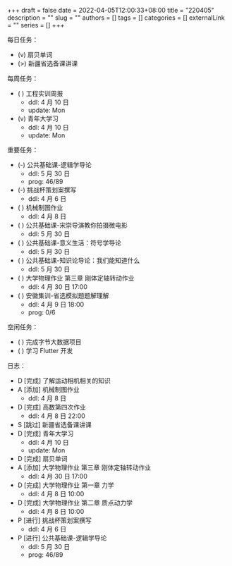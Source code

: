 +++ 
draft = false
date = 2022-04-05T12:00:33+08:00
title = "220405"
description = ""
slug = ""
authors = []
tags = []
categories = []
externalLink = ""
series = []
+++

每日任务：
- (v) 扇贝单词
- (>) 新疆省选备课讲课

每周任务：
- ( ) 工程实训周报
    - ddl: 4 月 10 日
    - update: Mon
- (v) 青年大学习
    - ddl: 4 月 10 日
    - update: Mon

重要任务：
- (-) 公共基础课-逻辑学导论
    - ddl: 5 月 30 日
    - prog: 46/89
- (-) 挑战杯策划案撰写
    - ddl: 4 月 6 日 
- ( ) 机械制图作业
    - ddl: 4 月 8 日
- ( ) 公共基础课-宋崇导演教你拍摄微电影
    - ddl: 5 月 30 日
- ( ) 公共基础课-意义生活：符号学导论
    - ddl: 5 月 30 日
- ( ) 公共基础课-知识论导论：我们能知道什么
    - ddl: 5 月 30 日
- ( ) 大学物理作业 第三章 刚体定轴转动作业
    - ddl: 4 月 30 日 17:00
- ( ) 安徽集训-省选模拟题题解理解
    - ddl: 4 月 9 日 18:00
    - prog: 0/6

空闲任务：
- ( ) 完成字节大数据项目
- ( ) 学习 Flutter 开发

日志：
- D [完成] 了解运动相机相关的知识
- A [添加] 机械制图作业
    - ddl: 4 月 8 日
- D [完成] 高数第四次作业
    - ddl: 4 月 8 日 22:00
- S [跳过] 新疆省选备课讲课
- D [完成] 青年大学习
    - ddl: 4 月 10 日
    - update: Mon
- D [完成] 扇贝单词
- A [添加] 大学物理作业 第三章 刚体定轴转动作业
    - ddl: 4 月 30 日 17:00
- D [完成] 大学物理作业 第一章 力学
    - ddl: 4 月 8 日 10:00
- D [完成] 大学物理作业 第二章 质点动力学
    - ddl: 4 月 8 日 10:00
- P [进行] 挑战杯策划案撰写
    - ddl: 4 月 6 日 
- P [进行] 公共基础课-逻辑学导论
    - ddl: 5 月 30 日
    - prog: 46/89